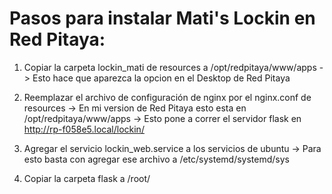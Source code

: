 # Pasos para instalar Mati's Lockin en Red Pitaya:

1) Copiar la carpeta lockin_mati de resources a /opt/redpitaya/www/apps
	-> Esto hace que aparezca la opcion en el Desktop de Red Pitaya
	
2) Reemplazar el archivo de configuración de nginx por el nginx.conf de resources
	-> En mi version de Red Pitaya esto esta en /opt/redpitaya/www/apps
	-> Esto pone a correr el servidor flask en http://rp-f058e5.local/lockin/
	
3) Agregar el servicio lockin_web.service a los servicios de ubuntu
	-> Para esto basta con agregar ese archivo a /etc/systemd/systemd/sys
	
4) Copiar la carpeta flask a /root/